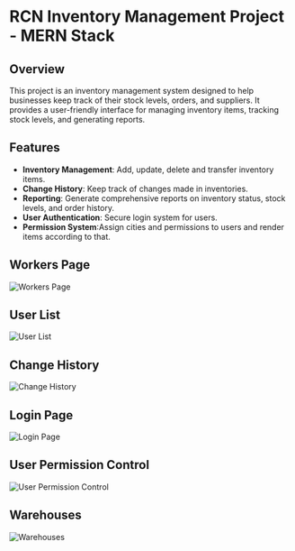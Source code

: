 # RCN Inventory Management Project - MERN Stack
## Overview
This project is an inventory management system designed to help businesses keep track of their stock levels, orders, and suppliers. It provides a user-friendly interface for managing inventory items, tracking stock levels, and generating reports.

## Features
- **Inventory Management**: Add, update, delete and transfer inventory items.
- **Change History**: Keep track of changes made in inventories.
- **Reporting**: Generate comprehensive reports on inventory status, stock levels, and order history.
- **User Authentication**: Secure login system for users.
- **Permission System**:Assign cities and permissions to users and render items according to that.
  
## Workers Page
![Workers Page](https://github.com/ercaneray/inventory-managment-system/blob/main/workers.png?raw=true)

## User List
![User List](client/images/users.png)

## Change History
![Change History](client/images/change-history.png)

## Login Page
![Login Page](client/images/login-page.png)

## User Permission Control
![User Permission Control](client/images/user-permission-control.png)

## Warehouses
![Warehouses](client/images/warehouses.png)

